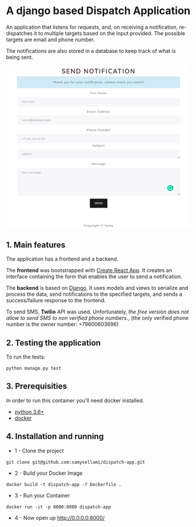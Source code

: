 # A django based Dispatch Application

An application that listens for requests, and, on receiving a notification, re-dispatches it to multiple targets based on the input provided.
The possible targets are email and phone number.

The notifications are also stored in a database to keep track of what is being sent.

<!-- ![Dispatch App](interface.png?raw=true 'Dispatch App') -->

<p align="center">
  <img src="https://github.com/samysellami/dispatch-app/blob/master/interface.png" width="500"/>
</p>

## 1. Main features

The application has a frontend and a backend.

The **frontend** was bootstrapped with [Create React App](https://github.com/facebook/create-react-app).
It creates an interface containing the form that enables the user to send a notification.

The **backend** is based on [Django](https://docs.djangoproject.com/).
It uses models and views to serialize and process the data, send notifications to the specified targets, and sends a success/failure response to the frontend.

To send SMS, **Twilio** API was used. Unfortunately, _the free version does not allow to send SMS to non verified phone numbers_.,
(the only verified phone number is the owner number: +79600603696)

## 2. Testing the application

To run the tests:

```
python manage.py test
```

## 3. Prerequisities

In order to run this container you'll need docker installed.

-   [python 3.6+](https://www.python.org/downloads/)
-   [docker](https://docs.docker.com/get-docker/)

## 4. Installation and running

-   1 - Clone the project

```
git clone git@github.com:samysellami/dispatch-app.git
```

-   2 - Build your Docker Image

```
docker build -t dispatch-app -f Dockerfile .
```

-   3 - Run your Container

```
docker run -it -p 8000:8000 dispatch-app
```

-   4 - Now open up http://0.0.0.0:8000/
